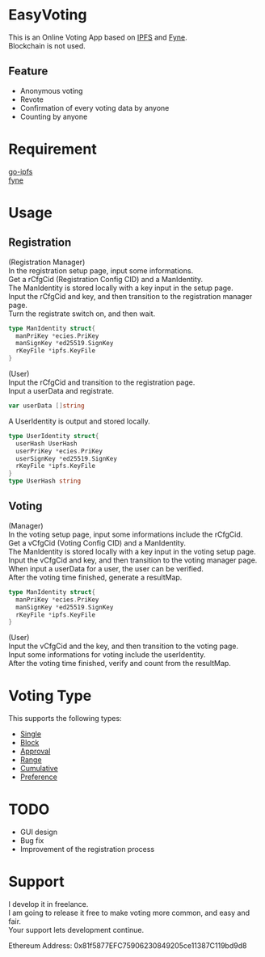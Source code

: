 # EasyVoting
This is an Online Voting App based on [IPFS](https://ipfs.io/) and [Fyne](https://fyne.io/).<br>
Blockchain is not used.<br>

## Feature
* Anonymous voting  
* Revote  
* Confirmation of every voting data by anyone  
* Counting by anyone


# Requirement
[go-ipfs](https://github.com/ipfs/go-ipfs)  
[fyne](https://github.com/fyne-io/fyne)

# Usage
<!--
<img alt="system_process" src="https://github.com/m-vlanbdg2ln52gla/EasyVoting/blob/main/images/system_process.png"><br>
-->
## Registration
<!--
<img alt="registration" src="https://github.com/m-vlanbdg2ln52gla/EasyVoting/blob/main/images/registration.png"><br>
-->
(Registration Manager)  
In the registration setup page, input some informations.  
Get a rCfgCid (Registration Config CID) and a ManIdentity.  
The ManIdentity is stored locally with a key input in the setup page.   
Input the rCfgCid and key, and then transition to the registration manager page.  
Turn the registrate switch on, and then wait.    

```Go
type ManIdentity struct{
  manPriKey *ecies.PriKey
  manSignKey *ed25519.SignKey
  rKeyFile *ipfs.KeyFile
}
```

(User)  
Input the rCfgCid and transition to the registration page.  
Input a userData and registrate.  

```Go
var userData []string
```

A UserIdentity is output and stored locally.  
```Go
type UserIdentity struct{
  userHash UserHash
  userPriKey *ecies.PriKey
  userSignKey *ed25519.SignKey
  rKeyFile *ipfs.KeyFile
}
type UserHash string
```

## Voting
<!--
<img alt="voting" src="https://github.com/m-vlanbdg2ln52gla/EasyVoting/blob/main/images/voting.png"><br>
-->
(Manager)  
In the voting setup page, input some informations include the rCfgCid.  
Get a vCfgCid (Voting Config CID) and a ManIdentity.  
The ManIdentity is stored locally with a key input in the voting setup page.  
Input the vCfgCid and key, and then transition to the voting manager page.  
When input a userData for a user, the user can be verified.    
After the voting time finished, generate a resultMap.    
```Go
type ManIdentity struct{
  manPriKey *ecies.PriKey
  manSignKey *ed25519.SignKey
  rKeyFile *ipfs.KeyFile
}
```

(User)  
Input the vCfgCid and the key, and then transition to the voting page.  
Input some informations for voting include the userIdentity.  
After the voting time finished, verify and count from the resultMap.   

# Voting Type
This supports the following types:  
* [Single](https://en.wikipedia.org/wiki/Single_transferable_vote)  
* [Block](https://en.wikipedia.org/wiki/Multiple_non-transferable_vote)  
* [Approval](https://en.wikipedia.org/wiki/Approval_voting)  
* [Range](https://en.wikipedia.org/wiki/Score_voting)  
* [Cumulative](https://en.wikipedia.org/wiki/Cumulative_voting)  
* [Preference](https://en.wikipedia.org/wiki/Ranked_voting)  


# TODO
* GUI design
* Bug fix  
* Improvement of the registration process


# Support
I develop it in freelance.<br>
I am going to release it free to make voting more common, and easy and fair.<br>
Your support lets development continue.<br>

Ethereum Address: 0x81f5877EFC75906230849205ce11387C119bd9d8
